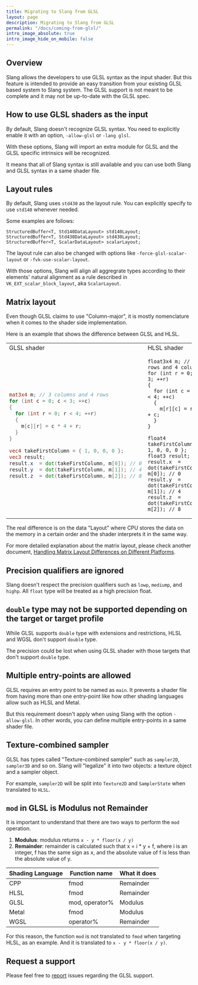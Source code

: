 ```yaml
---
title: Migrating to Slang from GLSL
layout: page
description: Migrating to Slang from GLSL
permalink: "/docs/coming-from-glsl/"
intro_image_absolute: true
intro_image_hide_on_mobile: false
---
```



## Overview
Slang allows the developers to use GLSL syntax as the input shader. But this feature is intended to provide an easy transition from your existing GLSL based system to Slang system. The GLSL support is not meant to be complete and it may not be up-to-date with the GLSL spec.

## How to use GLSL shaders as the input
By default, Slang doesn't recognize GLSL syntax. You need to explicitly enable it with an option, `-allow-glsl` or `-lang glsl`.

With these options, Slang will import an extra module for GLSL and the GLSL specific intrinsics will be recognized.

It means that all of Slang syntax is still available and you can use both Slang and GLSL syntax in a same shader file.

## Layout rules
By default, Slang uses `std430` as the layout rule. You can explicitly specify to use `std140` whenever needed.

Some examples are follows:
```
StructuredBuffer<T, Std140DataLayout> std140Layout;
StructuredBuffer<T, Std430DataLayout> std430Layout;
StructuredBuffer<T, ScalarDataLayout> scalarLayout;
```

The layout rule can also be changed with options like `-force-glsl-scalar-layout` or `-fvk-use-scalar-layout`.

With those options, Slang will align all aggregrate types according to their elements' natural alignment as a rule described in `VK_EXT_scalar_block_layout`, aka `ScalarLayout`.

## Matrix layout
Even though GLSL claims to use "Column-major", it is mostly nomenclature when it comes to the shader side implementation.

Here is an example that shows the difference between GLSL and HLSL.
<table>
<tr><td>GLSL shader</td><td>HLSL shader</td></tr>
<tr><td>
  
```glsl
mat3x4 m; // 3 columns and 4 rows
for (int c = 0; c < 3; ++c)
{
  for (int r = 0; r < 4; ++r)
  {
    m[c][r] = c * 4 + r;
  }
}

vec4 takeFirstColumn = { 1, 0, 0, 0 };
vec3 result;
result.x  = dot(takeFirstColumn, m[0]); // 0
result.y  = dot(takeFirstColumn, m[1]); // 4
result.z  = dot(takeFirstColumn, m[2]); // 8
```
</td><td>
  
```hlsl
float3x4 m; // 3 rows and 4 columns
for (int r = 0; r < 3; ++r)
{
  for (int c = 0; c < 4; ++c)
  {
    m[r][c] = r * 4 + c;
  }
}

float4 takeFirstColumn = { 1, 0, 0, 0 };
float3 result;
result.x  = dot(takeFirstColumn, m[0]); // 0
result.y  = dot(takeFirstColumn, m[1]); // 4
result.z  = dot(takeFirstColumn, m[2]); // 8
```
</td></tr></table>

The real difference is on the data "Layout" where CPU stores the data on the memory in a certain order and the shader interprets it in the same way.

For more detailed explanation about the matrix layout, please check another document, [Handling Matrix Layout Differences on Different Platforms](https://shader-slang.com/slang/user-guide/a1-01-matrix-layout.html).

## Precision qualifiers are ignored
Slang doesn't respect the precision qualifiers such as `lowp`, `mediump`, and `highp`. All `float` type will be treated as a high precision float.

## `double` type may not be supported depending on the target or target profile
While GLSL supports `double` type with extensions and restrictions, HLSL and WGSL don't support `double` type.

The precision could be lost when using GLSL shader with those targets that don't support `double` type.

## Multiple entry-points are allowed
GLSL requires an entry point to be named as `main`. It prevents a shader file from having more than one entry-point like how other shading languages allow such as HLSL and Metal.

But this requirement doesn't apply when using Slang with the option `-allow-glsl`. In other words, you can define multiple entry-points in a same shader file.

## Texture-combined sampler
GLSL has types called "Texture-combined sampler" such as `sampler2D`, `sampler3D` and so on. Slang will "legalize" it into two objects: a texture object and a sampler object.

For example, `sampler2D` will be split into `Texture2D` and `SamplerState` when translated to `HLSL`.

## `mod` in GLSL is Modulus not Remainder
It is important to understand that there are two ways to perform the `mod` operation.
 1. **Modulus**: modulus returns `x - y * floor(x / y)`
 2. **Remainder**: remainder is calculated such that x = i * y + f, where i is an integer, f has the same sign as x, and the absolute value of f is less than the absolute value of y.

| Shading Language | Function name  | What it does |
|------------------|----------------|--------------|
| CPP              | fmod           | Remainder    |
| HLSL             | fmod           | Remainder    |
| GLSL             | mod, operator% | Modulus      |
| Metal            | fmod           | Modulus      |
| WGSL             | operator%      | Remainder    |

For this reason, the function `mod` is not translated to `fmod` when targeting HLSL, as an example. And it is translated to `x - y * floor(x / y)`.

## Request a support
Please feel free to [report](github.com/shader-slang/slang/issues) issues regarding the GLSL support.


